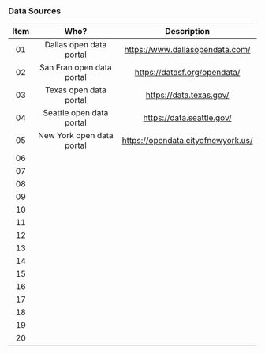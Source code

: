 ### Data Sources
| Item  | Who? | Description |
| :---: | :---: | :---: |
| 01 | Dallas open data portal | https://www.dallasopendata.com/
| 02 | San Fran open data portal | https://datasf.org/opendata/
| 03 | Texas open data portal | https://data.texas.gov/
| 04 | Seattle open data portal | https://data.seattle.gov/
| 05 | New York open data portal | https://opendata.cityofnewyork.us/
| 06 |  |  
| 07 |  |  
| 08 |  |  
| 09 |  |  
| 10 |  |  
| 11 |  |  
| 12 |  |  
| 13 |  |  
| 14 |  |  
| 15 |  |  
| 16 |  |  
| 17 |  |  
| 18 |  |  
| 19 |  |  
| 20 |  |  